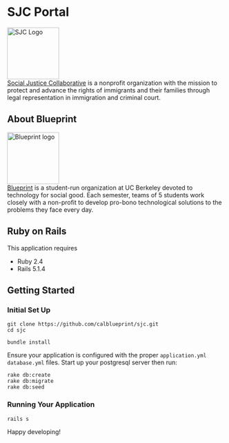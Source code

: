 # SJC Portal

<img src="https://i.imgur.com/xJZaHmK.png" height="120" alt="SJC Logo" /><br />
[Social Justice Collaborative](http://socialjusticecollaborative.org/) is a nonprofit organization with the mission to protect and advance the rights of immigrants and their families through legal representation in immigration and criminal court.

About Blueprint
---
<img src="https://i.imgur.com/W9ankhO.png" width="120" alt="Blueprint logo" /><br />
[Blueprint](http://calblueprint.org) is a student-run organization at UC Berkeley devoted to technology for social good. Each semester, teams of 5 students work closely with a non-profit to develop pro-bono technological solutions to the problems they face every day.

Ruby on Rails
---
This application requires
- Ruby 2.4
- Rails 5.1.4

Getting Started
---

### Initial Set Up
```
git clone https://github.com/calblueprint/sjc.git
cd sjc

bundle install
```

Ensure your application is configured with the proper `application.yml` `database.yml` files. Start up your postgresql server then run:

```
rake db:create
rake db:migrate
rake db:seed
```

### Running Your Application

```
rails s 
```

Happy developing!
